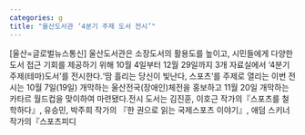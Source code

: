 ```yaml
---
categories: g
title: "울산도서관 ‘4분기 주제 도서 전시’"
---
```

[울산=글로벌뉴스통신] 울산도서관은 소장도서의 활용도를 높이고, 시민들에게 다양한 도서 접근 기회를 제공하기 위해 10월 4일부터 12월 29일까지 3개 자료실에서 ‘4분기 주제(테마)도서’를 전시한다.‘땀 흘리는 당신이 빛난다, 스포츠’를 주제로 열리는 이번 전시는 10월 7일(19일) 개막하는 울산전국(장애인)체전을 홍보하고 11월 20일 개막하는 카타르 월드컵을 맞이하여 마련됐다.전시 도서는 김진훈, 이호근 작가의『스포츠를 철학하다』, 유승민, 박주희 작가의 『한 권으로 읽는 국제스포츠 이야기』, 애덤 스키너 작가의『스포츠피디
